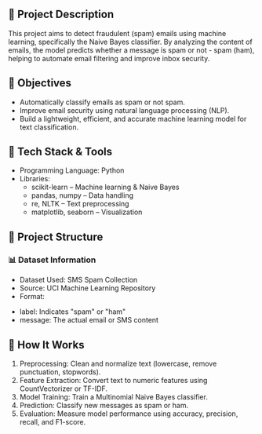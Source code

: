 ## 📘 Project Description
This project aims to detect fraudulent (spam) emails using machine learning, specifically the Naive Bayes classifier. By analyzing the content of emails, the model predicts whether a message is spam or not  - spam (ham), helping to automate email filtering and improve inbox security.

## 🎯 Objectives
 - Automatically classify emails as spam or not spam.
 - Improve email security using natural language processing (NLP).
 - Build a lightweight, efficient, and accurate machine learning model for text classification.
## 🧰 Tech Stack & Tools
-  Programming Language: Python
-  Libraries:
   * scikit-learn – Machine learning & Naive Bayes
   * pandas, numpy – Data handling
   * re, NLTK – Text preprocessing
   * matplotlib, seaborn – Visualization
## 📂 Project Structure
### 📊 Dataset Information
 - Dataset Used: SMS Spam Collection
 - Source: UCI Machine Learning Repository
 - Format:
 * label: Indicates "spam" or "ham"
 * message: The actual email or SMS content
## 🔄 How It Works
1. Preprocessing: Clean and normalize text (lowercase, remove punctuation, stopwords).
2. Feature Extraction: Convert text to numeric features using CountVectorizer or TF-IDF.
3. Model Training: Train a Multinomial Naive Bayes classifier.
4. Prediction: Classify new messages as spam or ham.
5. Evaluation: Measure model performance using accuracy, precision, recall, and F1-score.
